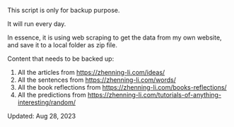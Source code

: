 This script is only for backup purpose.

It will run every day.

In essence, it is using web scraping to get the data from my own website, and save it to a local folder as zip file.

Content that needs to be backed up:

1. All the articles from https://zhenning-li.com/ideas/
2. All the sentences from https://zhenning-li.com/words/
3. All the book reflections from https://zhenning-li.com/books-reflections/
4. All the predictions from https://zhenning-li.com/tutorials-of-anything-interesting/random/


Updated: Aug 28, 2023
